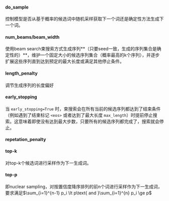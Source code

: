 #### do_sample
控制模型是否从基于概率的候选词中随机采样获取下一个词还是确定性方法生成下一个词。

#### num_beams/beam_width
使用beam search束搜索方式生成序列**（只要seed一致，生成的序列集合是确定性的）**，维护一个固定大小的候选序列集合（概率最高的k个序列），并逐步扩展这些序列直到达到预定的最大长度或满足其他停止条件。

#### length_penalty
调节生成序列的长度偏好

#### early_stopping
当 `early_stopping=True` 时，束搜索会在所有当前的候选序列都达到了结束条件（例如遇到了结束标记 `<eos>` 或者达到了最大长度 `max_length`）时提前停止搜索。这意味着即使没有达到最大步数，只要所有的候选序列都完成了，搜索就会停止。
#### repetation_penalty

#### top-k
对top-k个候选词进行采样作为下一生成词。

#### top-p
即nuclear sampling，对按置信度降序排列的前n个词进行采样作为下一生成词，要求满足$\sum_{i=1}^{n-1} p_i \lt p\text{ and }\sum_{i=1}^{n} p_i \ge p$
